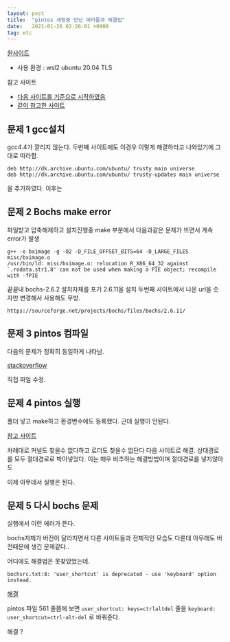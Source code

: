 ```yaml
---
layout: post
title:  "pintos 세팅중 만난 에러들과 해결법"
date:   2021-01-26 02:26:01 +0900
tag: etc
---
```


[원사이트](https://web.stanford.edu/class/cs140/projects/pintos/pintos.html)

- 사용 환경 : wsl2 ubuntu 20.04 TLS

참고 사이트
- [다음 사이트를 기준으로 시작하였음](https://bowbowbow.tistory.com/9)
- [같이 참고한 사이트](https://blog.koriel.kr/how-to-install-pintos/)

## 문제 1 gcc설치
gcc4.4가 깔리지 않는다. 두번째 사이트에도 이경우 이렇게 해결하라고 나와있기에 그대로 따라함.

```shell
deb http://dk.archive.ubuntu.com/ubuntu/ trusty main universe
deb http://dk.archive.ubuntu.com/ubuntu/ trusty-updates main universe
```
을 추가하였다.
이후는 


## 문제 2 Bochs make error

파일받고 압축해제하고 설치진행중 make 부분에서 다음과같은 문제가 뜨면서 계속 error가 발생
```shell
g++ -o bximage -g -O2 -D_FILE_OFFSET_BITS=64 -D_LARGE_FILES misc/bximage.o
/usr/bin/ld: misc/bximage.o: relocation R_X86_64_32 against `.rodata.str1.8' can not be used when making a PIE object; recompile with -fPIE
```

끝끝내 bochs-2.6.2 설치자체를 포기 2.6.11을 설치 두번째 사이트에서 나온 url을 숫자만 변경해서 사용해도 무방.

```
https://sourceforge.net/projects/bochs/files/bochs/2.6.11/
```

## 문제 3 pintos 컴파일

다음의 문제가 정확히 동일하게 나타남.

[stackoverflow](https://stackoverflow.com/questions/45656966/how-to-resolve-pintos-unrecognized-character-x16)

직접 파일 수정.


## 문제 4 pintos 실행

폴더 넣고 make하고 환경변수에도 등록했다. 근데 실행이 안된다.

[참고 사이트](https://m.blog.naver.com/PostView.nhn?blogId=hwu5&logNo=220808645877&proxyReferer=https:%2F%2Fwww.google.com%2F)

차례대로 커널도 찾을수 없다하고 로더도 찾을수 없단다 다음 사이트로 해결. 상대경로를 모두 절대경로로 박아넣었다.
이는 매우 비추하는 해결방법이며 절대경로를 넣지않아도

이제 아무데서 실행은 된다.



## 문제 5 다시 bochs 문제

실행에서 이런 에러가 뜬다.

bochs자체가 버전이 달라지면서 다른 사이트들과 전체적인 모습도 다른데 아무래도 버전때문에 생긴 문제같다..

어디에도 해결법은 못찾았었는데.

```shell
bochsrc.txt:8: 'user_shortcut' is deprecated - use 'keyboard' option instead.
```

[해결](http://bochs.sourceforge.net/doc/docbook/user/bochsrc.html)

pintos 파일 561 줄쯤에 보면 `user_shortcut: keys=ctrlaltdel` 줄을   `keyboard: user_shortcut=ctrl-alt-del` 로 바꿔준다.


해결 
?















